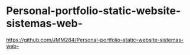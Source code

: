 # Personal-portfolio-static-website-sistemas-web-
https://github.com/JMM284/Personal-portfolio-static-website-sistemas-web-

